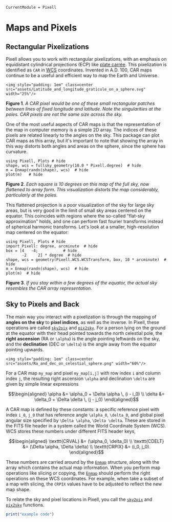 
```@meta
CurrentModule = Pixell
```

# Maps and Pixels

## Rectangular Pixelizations

Pixell allows you to work with rectangular pixelizations, with an emphasis on equidistant cylindrical projections (ECP) like [plate carrée](https://pro.arcgis.com/en/pro-app/2.8/help/mapping/properties/plate-carree.htm). This pixelization is identified as `CAR` in [WCS](https://www.atnf.csiro.au/people/mcalabre/WCS/) coordinates. Invented in A.D. 100, CAR maps continue to be a useful and efficient way to map the Earth and Universe. 

```@raw html
<img style="padding: 1em" class=center src="assets/Latitude_and_longitude_graticule_on_a_sphere.svg" width="25%"/>
```
**Figure 1**. *A CAR pixel would be one of these small rectangular patches between lines of fixed longitude and latitude. Note the singularities at the poles. CAR pixels are not the same size across the sky.*

One of the most useful aspects of CAR maps is that the representation of the map in computer memory is a simple 2D array. The indices of these pixels are related linearly to the angles on the sky. This package can plot CAR maps as this array, but it's important to note that showing the array in this way distorts both angles and areas on the sphere, since the sphere has curvature.

```@example intro
using Pixell, Plots # hide
shape, wcs = fullsky_geometry(10.0 * Pixell.degree)  # hide
m = Enmap(randn(shape), wcs)  # hide
plot(m)   # hide
```
**Figure 2**. *Each square is 10 degrees on this map of the full sky, now flattened to array form. This visualization distorts the map considerably, particularly at the poles.*

This flattened projection is a poor visualization of the sky for large sky areas, but is very good in the limit of small sky areas centered on the equator. This coincides with regions where the so-called "flat-sky approximation" holds, and one can perform fast fourier transforms instead of spherical harmonic transforms. Let's look at a smaller, high-resolution map centered on the equator:

```@example intro
using Pixell, Plots # hide
import Pixell: degree, arcminute  # hide
box = [4   -4;           # hide
       -2     2] * degree  # hide
shape, wcs = geometry(Pixell.WCS.WCSTransform, box, 10 * arcminute)  # hide
m = Enmap(randn(shape), wcs)  # hide
plot(m)  # hide
```
**Figure 3**. *If you stay within a few degrees of the equator, the actual sky resembles the CAR array representation.*

## Sky to Pixels and Back
The main way you interact with a pixelization is through the mapping of **angles on the sky** to **pixel indices**, as well as the inverse. In Pixell, these operations are called [`sky2pix`](@ref) and [`pix2sky`](@ref). For a person lying on the ground at the equator with their head pointed towards the north celestial pole, the **right ascension** (RA or ``\alpha``) is the angle pointing leftwards on the sky, and the **declination** (DEC or ``\delta``) is the angle away from the equator pointing upwards.


```@raw html
<img style="padding: 1em" class=center src="assets/Ra_and_dec_on_celestial_sphere.png" width="60%"/>
```

For a CAR map `my_map` and pixel `my_map[i,j]` with row index ``i`` and column index ``j``, the resulting right ascension ``\alpha`` and declination ``\delta`` are given by simple linear expressions

```math
\begin{aligned}
    \alpha &= \alpha_0 + \Delta \alpha \, (i - i_0)   \\
    \delta &= \delta_0 + \Delta \delta \, (j - j_0)  
\end{aligned}
```

A CAR map is defined by these constants: a specific reference pixel with index ``i_0``, ``j_0`` that has reference angle ``\alpha_0``, ``\delta_0``, and global pixel angular size specified by ``\Delta \alpha``, ``\Delta \delta``. These are stored in the FITS file header in a system called the World Coordinate System (WCS). WCS stores these numbers under different FITS header keys,

```math
\begin{aligned}
    \texttt{CRVAL} &= (\alpha_0, \delta_0)   \\
    \texttt{CDELT} &= (\Delta \alpha, \Delta \delta)   \\
    \texttt{CRPIX} &= (i_0, j_0).
\end{aligned}
```

These numbers are carried around by the [`Enmap`](@ref) structure, along with the array which contains the actual map information. When you perform map operations like slicing or copying, the [`Enmap`](@ref) should perform the right operations on these WCS coordinates. For example, when take a subset of a map with slicing, the `CRPIX` values have to be adjusted to reflect the new map shape.

To relate the sky and pixel locations in Pixell, you call the [`sky2pix`](@ref) and [`pix2sky`](@ref) functions. 

```julia
print("example code")
```
